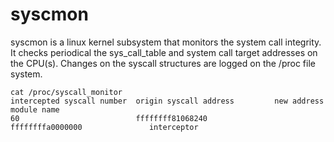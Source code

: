# syscmon
syscmon is a linux kernel subsystem that monitors the system call integrity. It checks periodical the sys_call_table and system call target addresses on the CPU(s).
Changes on the syscall structures are logged on the /proc file system.

```
cat /proc/syscall_monitor 
intercepted syscall number  origin syscall address         new address                    module name
60                          ffffffff81068240               ffffffffa0000000               interceptor

```


